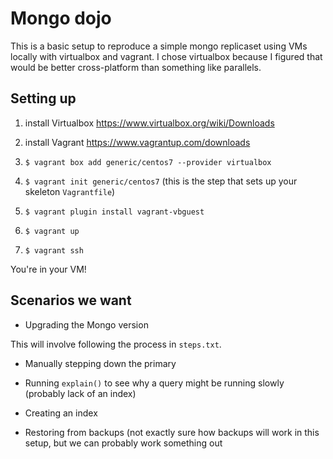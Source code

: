 # Mongo dojo

This is a basic setup to reproduce a simple mongo replicaset using VMs locally with virtualbox and vagrant. I chose virtualbox because I figured that would be better cross-platform than something like parallels.

## Setting up

1) install Virtualbox
https://www.virtualbox.org/wiki/Downloads

2) install Vagrant
https://www.vagrantup.com/downloads

3) `$ vagrant box add generic/centos7 --provider virtualbox`

4) `$ vagrant init generic/centos7`
(this is the step that sets up your skeleton `Vagrantfile`)

5) `$ vagrant plugin install vagrant-vbguest`

6) `$ vagrant up`

7) `$ vagrant ssh`

You're in your VM!

## Scenarios we want

- Upgrading the Mongo version

This will involve following the process in `steps.txt`.

- Manually stepping down the primary

- Running `explain()` to see why a query might be running slowly (probably lack of an index)

- Creating an index

- Restoring from backups (not exactly sure how backups will work in this setup, but we can probably work something out
